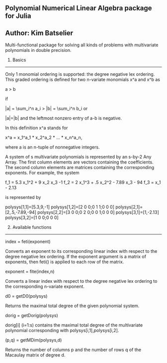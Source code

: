 Polynomial Numerical Linear Algebra package for Julia
-----------------------------------------------------

Author: Kim Batselier
------

Multi-functional package for solving all kinds of problems with multivariate polynomials in double precision. 


1. Basics
---------
Only 1 monomial ordering is supported: the degree negative lex ordering. This graded ordering is defined for two n-variate monomials x^a and x^b as

a > b

if 

|a| = \sum_i^n a_i > |b| = \sum_i^n b_i or

|a|=|b| and the leftmost nonzero entry of a-b is negative.

In this definition x^a stands for

x^a = x_1^a_1 * x_2^a_2 * ... * x_n^a_n,

where a is an n-tuple of nonnegative integers.

A system of s multivariate polynomials is represented by an s-by-2 Any Array. The first column elements are vectors containing the coefficients. The second column elements are matrices containing the corresponding exponents. For example, the system

f_1 = 5.3 x_1^2 + 9 x_2 x_3 -1
f_2 = 2 x_1^3 + .5 x_2^2 - 7.89 x_3 - 94
f_3 = x_1 - 2.13

is represented by

polysys[1,1]=[5.3,9,-1]
polysys[1,2]=[2 0 0;0 1 1;0 0 0]
polysys[2,1]=[2,.5,-7.89,-94]
polysys[2,2]=[3 0 0;0 2 0;0 0 1;0 0 0]
polysys[3,1]=[1,-2.13]
polysys[3,2]=[1 0 0;0 0 0]

2. Available functions
----------------------

index = feti(exponent)

Converts an exponent to its corresponding linear index with respect to the degree negative lex ordering. If the exponent argument is a matrix of exponents, then feti() is applied to each row of the matrix.

exponent = fite(index,n)

Converts a linear index with respect to the degree negative lex ordering to the corresponding n-variate exponent.

d0 = getD0(polysys)

Returns the maximal total degree of the given polynomial system.

dorig = getDorig(polysys)

dorig[i] (i=1:s) contains the maximal total degree of the multivariate polynomial corresponding with polysys[i,1],polysys[i,2].

(p,q) = getMDim(polysys,d)

Returns the number of columns p and the number of rows q of the Macaulay matrix of degree d.




